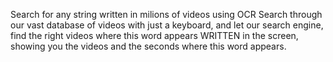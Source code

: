 Search for any string written in milions of videos using OCR
Search through our vast database of videos with just a keyboard, and let our search engine, find the right videos where this word appears WRITTEN in the screen, showing you the videos and the seconds where this word appears.